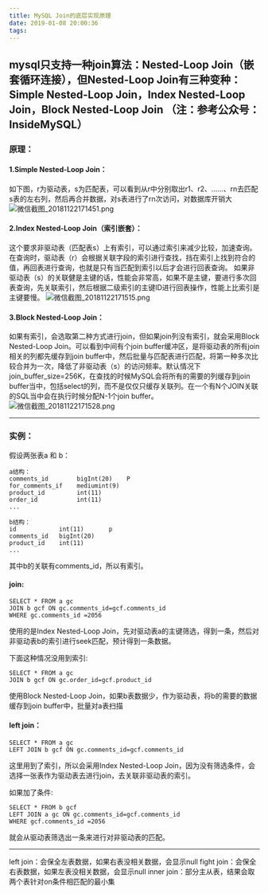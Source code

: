 ```yaml
---
title: MySQL Join的底层实现原理
date: 2019-01-08 20:00:36
tags:
---
```

mysql只支持一种join算法：Nested-Loop Join（嵌套循环连接），但Nested-Loop Join有三种变种：Simple Nested-Loop Join，Index Nested-Loop Join，Block Nested-Loop Join<!--more-->
（注：参考公众号：InsideMySQL）
---
### 原理：
#### 1.Simple Nested-Loop Join：
如下图，r为驱动表，s为匹配表，可以看到从r中分别取出r1、r2、......、rn去匹配s表的左右列，然后再合并数据，对s表进行了rn次访问，对数据库开销大
![微信截图_20181122171451.png](https://upload-images.jianshu.io/upload_images/1005338-c2aa7f350a3e6f08.png?imageMogr2/auto-orient/strip%7CimageView2/2/w/1240)

#### 2.Index Nested-Loop Join（索引嵌套）：
这个要求非驱动表（匹配表s）上有索引，可以通过索引来减少比较，加速查询。
在查询时，驱动表（r）会根据关联字段的索引进行查找，挡在索引上找到符合的值，再回表进行查询，也就是只有当匹配到索引以后才会进行回表查询。
如果非驱动表（s）的关联健是主键的话，性能会非常高，如果不是主键，要进行多次回表查询，先关联索引，然后根据二级索引的主键ID进行回表操作，性能上比索引是主键要慢。
![微信截图_20181122171515.png](https://upload-images.jianshu.io/upload_images/1005338-82a2f23e030da19f.png?imageMogr2/auto-orient/strip%7CimageView2/2/w/1240)

#### 3.Block Nested-Loop Join：
如果有索引，会选取第二种方式进行join，但如果join列没有索引，就会采用Block Nested-Loop Join。可以看到中间有个join buffer缓冲区，是将驱动表的所有join相关的列都先缓存到join buffer中，然后批量与匹配表进行匹配，将第一种多次比较合并为一次，降低了非驱动表（s）的访问频率。默认情况下join_buffer_size=256K，在查找的时候MySQL会将所有的需要的列缓存到join buffer当中，包括select的列，而不是仅仅只缓存关联列。在一个有N个JOIN关联的SQL当中会在执行时候分配N-1个join buffer。
![微信截图_20181122171528.png](https://upload-images.jianshu.io/upload_images/1005338-84e9eba9e68be0c6.png?imageMogr2/auto-orient/strip%7CimageView2/2/w/1240)

---
### 实例：
假设两张表a 和 b：
```
a结构：
comments_id        bigInt(20)    P
for_comments_if    mediumint(9)
product_id         int(11)
order_id           int(11)
...
```
```
b结构：
id            int(11)       p
comments_id   bigInt(20)
product_id    int(11)
...
```
其中b的关联有comments_id，所以有索引。
#### join:
```
SELECT * FROM a gc
JOIN b gcf ON gc.comments_id=gcf.comments_id
WHERE gc.comments_id =2056
```
使用的是Index Nested-Loop Join，先对驱动表a的主键筛选，得到一条，然后对非驱动表b的索引进行seek匹配，预计得到一条数据。

下面这种情况没用到索引:
```
SELECT * FROM a gc
JOIN b gcf ON gc.order_id=gcf.product_id
```
使用Block Nested-Loop Join，如果b表数据少，作为驱动表，将b的需要的数据缓存到join buffer中，批量对a表扫描
#### left join：
```
SELECT * FROM a gc
LEFT JOIN b gcf ON gc.comments_id=gcf.comments_id
```
这里用到了索引，所以会采用Index Nested-Loop Join，因为没有筛选条件，会选择一张表作为驱动表去进行join，去关联非驱动表的索引。

如果加了条件:
```
SELECT * FROM b gcf
LEFT JOIN a gc ON gc.comments_id=gcf.comments_id
WHERE gcf.comments_id =2056
```
就会从驱动表筛选出一条来进行对非驱动表的匹配。  

---


left join：会保全左表数据，如果右表没相关数据，会显示null
fight join：会保全右表数据，如果左表没相关数据，会显示null
inner join：部分主从表，结果会取两个表针对on条件相匹配的最小集
